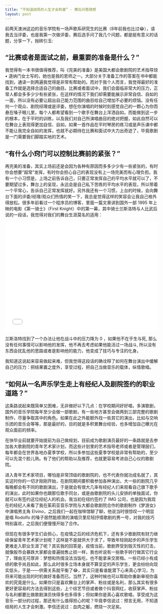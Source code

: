 ```yaml
---
title: “不知道结局的人生才会刺激” - 赛后问答随想
layout: post
---
```


前两天澳洲这边的音乐学院有一场声歌系研究生的比赛（8年前我也比过😂），请我去当评委，也是我第一次做评委，赛后选手问了我几个问题，都是挺有意义的话题，分享一下，抛砖引玉:

## “比赛或者是面试之前，最重要的准备是什么？”

我觉得有一本书很值得推荐，叫《完美的准备》是美国大都会歌剧院的艺术指导琼 • 道纳门女士写的，她也是我的恩师之一。大部分关于准备工作的答案在书中都能找到，通读一到两遍我觉得是非常有帮助的。而对于我个人而言，我觉得最好的准备工作就是选择合适自己的曲目。比赛或者面试中，我们会面临非常大的压力，正常人都会多多少少有些紧张，在这样的情况下我们却需要能展示非常自信、自如的一面，所以没有必要让超出自己能力范围的曲目给自己增加不必要的烦恼。没有任何一个观众、剧院经理或是评委，想在你演唱的时候时刻感觉自己的一颗心为你而悬在嗓子眼儿里，每个人都希望看到一个歌手在舞台上浑洒自如。而能做到这一步的根本，在于平时的训练，以及我们对自己所演唱曲目的绝对把握，如此自然可以在舞台上表现得更加自信、自如，如果一首作品在平时琴房的练习或是声乐课中都不能让我完全自如的发挥，也就不必期待在比赛和面试中大力出奇迹了，毕竟歌剧是一门需要我们脚踏实地的艺术。

## “有什么小窍门可以控制比赛前的紧张？”

再完美的准备，其实上场前还是会因为各种有原因而多多少少有一些紧张的，有时你会想要“超常”发挥，有时你会担心自己的表现没有上一场完美而有心理负担。我有一个小习惯是，上场之前告诉自己，只要正常发挥自己的平均水平就可以了，不要期望过多，舞台上的呈现，永远会是自己私下苦练的平均水平的表现，所以带着一个平常心，告诉自己正常发挥就好。另外我还有一个习惯，上台的时候，会向舞台下面的评委/经理/观众们热情的笑一下，我总是觉得这样的笑容会让我自己格外得放松。很多年前看过一个程序员的博客，里面一篇文章讲到国外一部 1995 年上映的电影《第一骑士》（First Knight）中的第一幕，其中骑士兰斯洛特与人比武后说的一段话，我觉得对我们的舞台生涯莫名的适用：

<iframe height='360' scrolling='no' title='兰斯洛特：你还要将自己的生死置之度外' src='//player.bilibili.com/player.html?bvid=BV1w5411h7Bx&page=1' frameborder='no' allowtransparency='true' allowfullscreen='true' style='width: 100%;'>兰斯洛特：你还要将自己的生死置之度外
</iframe>


兰斯洛特找到了一个办法让他在战斗中的压力降为 0 ，如果他不在乎生与死, 那么没有任何事情可以影响他的发挥，他不再去考虑如果他能活过一场战斗, 所以没有东西会扰乱他的思路或者是影响他的能力，他变成了技巧与专注的化身。

我知道这说起来容易做起来难，但我觉得这段话的确诠释了如何在舞台演出中缓解自己的压力：把结果置之度外，享受过程，把自己当做音乐的载体，纵情歌唱。

## “如何从一名声乐学生走上有经纪人及剧院签约的职业道路？” 

这条路说起来既简单又困难，无非做好以下几点：在学校期间好好唱，多演歌剧，国外的音乐学院每年至少会做一部歌剧，有一些地方甚至会做两到三部完整的歌剧制作，尽量争取其中的角色。如果在此之外能额外找一些其它的演出，比如与交响乐团的音乐会等等，那是最好的，目的就是多积累舞台经验，也多增加自己曝光在观众面前的频率。

在快毕业前就要开始提前为自己做规划，目前成为歌剧演员最好的一条路就是去参加各大歌剧院的青年艺术家计划，而这些计划里的艺术指导老师或者是管理层们，每年都会在世界各地办夏季学校，所以多参加这些夏季学校是非常有帮助的，至少可以先混个脸儿熟。有了他们的帮助以及推荐，也就更容易考进自己心仪的歌剧院。

进入青年艺术家项目，哪怕是非常顶级的歌剧院的，也不代表你就功成名就了，其实这时你的一切才刚刚开始，在剧院期间要积极参加各种演出，大一些的剧院几乎每晚都会有不同的歌剧演出，于是就会有很大几率有经纪人们来观看自己旗下歌手的演出，此时如果你也跟那位歌手同台，或是由歌剧院的头儿安排的单独面试，你就可以有签约这位经纪人的机会。我当初在纽约签约了 IMG 公司，也是因为我现在的经纪人来看了我在茱莉亚音乐学院与大都会歌剧院合作的歌剧制作《梦游女》中演唱男主角 Elvino，之后我们一起在咖啡馆聊了聊，他说当时很惊叹一个明显是唱 Rodolfo 的嗓子居然能顺滑的演唱贝里尼轻抒情歌剧的男一号，对我的技巧特别喜欢，之后我们便慢慢开始了合作。

但现在有很多学生们会担心，在疫情之后的经济危机下，还有多少歌剧院有财力继续保留青年艺术家计划呢？这样是不是就供大于求了，导致年轻刚起步的声乐学生更难走入职业生涯了呢？其实我的回答是，疫情当前，歌剧界受到毁灭性的打击，就像股市会暴跌大家都会普遍抛售止损一样，我也听说有一些歌手转行做其它行业了，理由无可厚非：梦想和热情没法当饭吃，也不能拿来交房租。一些已经小有成绩的歌手尚且如此，那么此时很多立场本身就不算坚定的声乐学生，更会纷纷向现实低头，于是——供需关系就平衡了😂，其实只是看谁能潜下心来真心学习，为将来可能出现的时机做好准备而已。当然了，这种时候也可以帮助你重新审视你喜欢的究竟是什么，如果你只是喜欢舞台上的掌声、粉丝或是名利，那么其实有很多更好更容易的方法去得到这些，上个综艺节目或者做个抖音网红，收获掌声、粉丝与名利都要比做歌剧演员快得多也多得多；但如果你是真心喜欢歌唱，享受成为这音乐一部分的过程，那还有什么值得担心的呢？毕竟李信说过：预言无用，不知道结局的人生才会刺激。李信还说过：血肉之躯，燃烧一次足矣。



